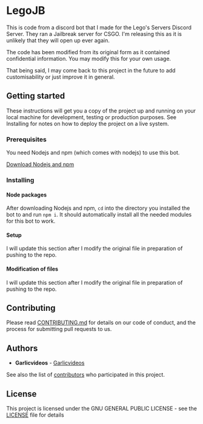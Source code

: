 # LegoJB

This is code from a discord bot that I made for the Lego's Servers Discord Server. They ran a Jailbreak server for CSGO. I'm releasing this as it is unlikely that they will open up ever again.

The code has been modified from its original form as it contained confidential information. You may modify this for your own usage.

That being said, I may come back to this project in the future to add customisability or just improve it in general.

## Getting started

These instructions will get you a copy of the project up and running on your local machine for development, testing or production purposes. See Installing for notes on how to deploy the project on a live system.

### Prerequisites

You need Nodejs and npm (which comes with nodejs) to use this bot.

[Download Nodejs and npm](https://nodejs.org/en/)

### Installing
#### Node packages

After downloading Nodejs and npm, `cd` into the directory you installed the bot to and run `npm i`. It should automatically install all the needed modules for this bot to work.

#### Setup

I will update this section after I modify the original file in preparation of pushing to the repo.

#### Modification of files

I will update this section after I modify the original file in preparation of pushing to the repo.

## Contributing

Please read [CONTRIBUTING.md](Contributing.md) for details on our code of conduct, and the process for submitting pull requests to us.

## Authors

* **Garlicvideos** - [Garlicvideos](https://github.com/Garlicvideos)

See also the list of [contributors](https://github.com/Garlicvideos/LegoJB/contributors) who participated in this project.

## License

This project is licensed under the GNU GENERAL PUBLIC LICENSE - see the [LICENSE](LICENSE) file for details
